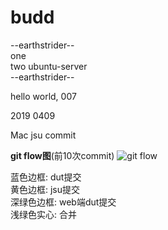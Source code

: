 # budd

--earthstrider--  
one  
two
ubuntu-server  
--earthstrider--  


hello world, 007  

2019 0409  

Mac jsu commit

**git flow图**(前10次commit) 
![git flow](https://ws4.sinaimg.cn/large/006tNc79ly1g1ztxdpyttj30t90c7gmi.jpg)

蓝色边框: dut提交  
黄色边框: jsu提交  
深绿色边框: web端dut提交  
浅绿色实心: 合并
